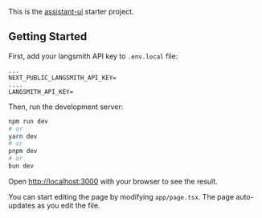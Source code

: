 This is the [assistant-ui](https://github.com/Yonom/assistant-ui) starter project.

## Getting Started

First, add your langsmith API key to `.env.local` file:

```
...
NEXT_PUBLIC_LANGSMITH_API_KEY=
....
LANGSMITH_API_KEY=

```

Then, run the development server:

```bash
npm run dev
# or
yarn dev
# or
pnpm dev
# or
bun dev
```

Open [http://localhost:3000](http://localhost:3000) with your browser to see the result.

You can start editing the page by modifying `app/page.tsx`. The page auto-updates as you edit the file.

